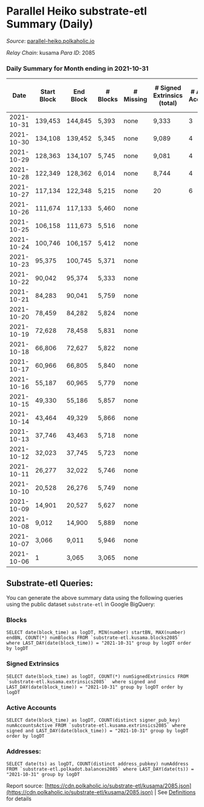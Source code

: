 # Parallel Heiko substrate-etl Summary (Daily)

_Source_: [parallel-heiko.polkaholic.io](https://parallel-heiko.polkaholic.io)

*Relay Chain*: kusama
*Para ID*: 2085



### Daily Summary for Month ending in 2021-10-31


| Date | Start Block | End Block | # Blocks | # Missing | # Signed Extrinsics (total) | # Active Accounts | # Addresses with Balances | # Events | # Transfers | # XCM Transfers In | # XCM Transfers Out |
| ---- | ----------- | --------- | -------- | --------- | --------------------------- | ----------------- | ------------------------- | -------- | ----------- | ------------------ | ------------------- |
| 2021-10-31 | 139,453 | 144,845 | 5,393 | none  | 9,333 | 3 | 16 | 29,458 |   |   |   |
| 2021-10-30 | 134,108 | 139,452 | 5,345 | none  | 9,089 | 4 | 16 | 28,925 | 14 ($1,048.90) | 5 ($188.65) | 1 ($188.65) |
| 2021-10-29 | 128,363 | 134,107 | 5,745 | none  | 9,081 | 4 | 16 | 29,670 | 3 ($425.19) | 1 ($184.03) | 1 ($183.99) |
| 2021-10-28 | 122,349 | 128,362 | 6,014 | none  | 8,744 | 4 | 16 | 29,585 | 19 ($12,053.34) | 3 ($1,770.92) | 1 ($93.51) |
| 2021-10-27 | 117,134 | 122,348 | 5,215 | none  | 20 | 6 | 14 | 10,519 | 9 ($120.89) |   |   |
| 2021-10-26 | 111,674 | 117,133 | 5,460 | none  |  |  | 5 | 10,926 |   |   |   |
| 2021-10-25 | 106,158 | 111,673 | 5,516 | none  |  |  | 5 | 11,039 |   |   |   |
| 2021-10-24 | 100,746 | 106,157 | 5,412 | none  |  |  | 5 | 10,830 |   |   |   |
| 2021-10-23 | 95,375 | 100,745 | 5,371 | none  |  |  | 5 | 10,745 |   |   |   |
| 2021-10-22 | 90,042 | 95,374 | 5,333 | none  |  |  | 5 | 10,671 |   |   |   |
| 2021-10-21 | 84,283 | 90,041 | 5,759 | none  |  |  | 5 | 11,525 |   |   |   |
| 2021-10-20 | 78,459 | 84,282 | 5,824 | none  |  |  | 5 | 11,654 |   |   |   |
| 2021-10-19 | 72,628 | 78,458 | 5,831 | none  |  |  | 5 | 11,665 |   |   |   |
| 2021-10-18 | 66,806 | 72,627 | 5,822 | none  |  |  | 5 | 11,650 |   |   |   |
| 2021-10-17 | 60,966 | 66,805 | 5,840 | none  |  |  | 5 | 11,687 |   |   |   |
| 2021-10-16 | 55,187 | 60,965 | 5,779 | none  |  |  | 5 | 11,564 |   |   |   |
| 2021-10-15 | 49,330 | 55,186 | 5,857 | none  |  |  | 5 | 11,720 |   |   |   |
| 2021-10-14 | 43,464 | 49,329 | 5,866 | none  |  |  | 5 | 11,735 |   |   |   |
| 2021-10-13 | 37,746 | 43,463 | 5,718 | none  |  |  | 5 | 11,443 |   |   |   |
| 2021-10-12 | 32,023 | 37,745 | 5,723 | none  |  |  | 5 | 11,452 |   |   |   |
| 2021-10-11 | 26,277 | 32,022 | 5,746 | none  |  |  | 5 | 11,498 |   |   |   |
| 2021-10-10 | 20,528 | 26,276 | 5,749 | none  |  |  | 5 | 11,504 |   |   |   |
| 2021-10-09 | 14,901 | 20,527 | 5,627 | none  |  |  | 5 | 11,257 |   |   |   |
| 2021-10-08 | 9,012 | 14,900 | 5,889 | none  |  |  | 5 | 11,784 |   |   |   |
| 2021-10-07 | 3,066 | 9,011 | 5,946 | none  |  |  | 5 | 11,899 |   |   |   |
| 2021-10-06 | 1 | 3,065 | 3,065 | none  |  |  | 5 | 6,131 |   |   |   |

## Substrate-etl Queries:
You can generate the above summary data using the following queries using the public dataset `substrate-etl` in Google BigQuery:


### Blocks
```
SELECT date(block_time) as logDT, MIN(number) startBN, MAX(number) endBN, COUNT(*) numBlocks FROM `substrate-etl.kusama.blocks2085`  where LAST_DAY(date(block_time)) = "2021-10-31" group by logDT order by logDT
```


### Signed Extrinsics
```
SELECT date(block_time) as logDT, COUNT(*) numSignedExtrinsics FROM `substrate-etl.kusama.extrinsics2085`  where signed and LAST_DAY(date(block_time)) = "2021-10-31" group by logDT order by logDT
```


### Active Accounts
```
SELECT date(block_time) as logDT, COUNT(distinct signer_pub_key) numAccountsActive FROM `substrate-etl.kusama.extrinsics2085` where signed and LAST_DAY(date(block_time)) = "2021-10-31" group by logDT order by logDT
```


### Addresses:
```
SELECT date(ts) as logDT, COUNT(distinct address_pubkey) numAddress FROM `substrate-etl.polkadot.balances2085` where LAST_DAY(date(ts)) = "2021-10-31" group by logDT
```



Report source: [https://cdn.polkaholic.io/substrate-etl/kusama/2085.json](https://cdn.polkaholic.io/substrate-etl/kusama/2085.json) | See [Definitions](/DEFINITIONS.md) for details
